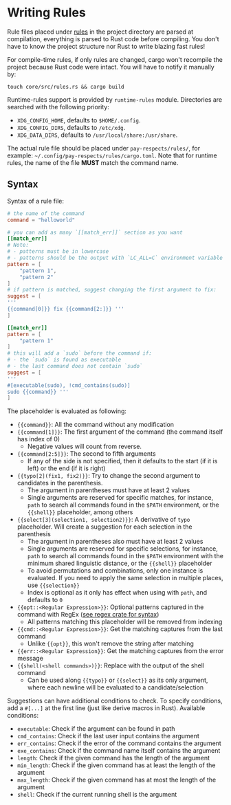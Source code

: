 # Writing Rules

Rule files placed under [rules](./rules) in the project directory are parsed at compilation, everything is parsed to Rust code before compiling. You don't have to know the project structure nor Rust to write blazing fast rules!

For compile-time rules, if only rules are changed, cargo won't recompile the project because Rust code were intact. You will have to notify it manually by:
```shell
touch core/src/rules.rs && cargo build
```

Runtime-rules support is provided by `runtime-rules` module. Directories are searched with the following priority:

- `XDG_CONFIG_HOME`, defaults to `$HOME/.config`.
- `XDG_CONFIG_DIRS`, defaults to `/etc/xdg`.
- `XDG_DATA_DIRS`, defaults to `/usr/local/share:/usr/share`.

The actual rule file should be placed under `pay-respects/rules/`, for example: `~/.config/pay-respects/rules/cargo.toml`. Note that for runtime rules, the name of the file **MUST** match the command name.

## Syntax

Syntax of a rule file:
```toml
# the name of the command
command = "helloworld"

# you can add as many `[[match_err]]` section as you want
[[match_err]]
# Note:
# - patterns must be in lowercase
# - patterns should be the output with `LC_ALL=C` environment variable
pattern = [
	"pattern 1",
	"pattern 2"
]
# if pattern is matched, suggest changing the first argument to fix:
suggest = [
'''
{{command[0]}} fix {{command[2:]}} '''
]

[[match_err]]
pattern = [
	"pattern 1"
]
# this will add a `sudo` before the command if:
# - the `sudo` is found as executable
# - the last command does not contain `sudo`
suggest = [
'''
#[executable(sudo), !cmd_contains(sudo)]
sudo {{command}} '''
]
```

The placeholder is evaluated as following:

- `{{command}}`: All the command without any modification
- `{{command[1]}}`: The first argument of the command (the command itself has index of 0)
	- Negative values will count from reverse.
- `{{command[2:5]}}`: The second to fifth arguments
	- If any of the side is not specified, then it defaults to the start (if it is left) or the end (if it is right)
- `{{typo[2](fix1, fix2)}}`: Try to change the second argument to candidates in the parenthesis.
	- The argument in parentheses must have at least 2 values
	- Single arguments are reserved for specific matches, for instance, `path` to search all commands found in the `$PATH` environment, or the `{{shell}}` placeholder, among others
- `{{select[3](selection1, selection2)}}`: A derivative of `typo` placeholder. Will create a suggestion for each selection in the parenthesis
	- The argument in parentheses also must have at least 2 values
	- Single arguments are reserved for specific selections, for instance, `path` to search all commands found in the `$PATH` environment with the minimum shared linguistic distance, or the `{{shell}}` placeholder
	- To avoid permutations and combinations, only one instance is evaluated. If you need to apply the same selection in multiple places, use `{{selection}}`
	- Index is optional as it only has effect when using with `path`, and defaults to `0`
- `{{opt::<Regular Expression>}}`: Optional patterns captured in the command with RegEx ([see regex crate for syntax](https://docs.rs/regex-lite/latest/regex_lite/#syntax))
	- All patterns matching this placeholder will be removed from indexing
- `{{cmd::<Regular Expression>}}`: Get the matching captures from the last command
	- Unlike `{{opt}}`, this won't remove the string after matching
- `{{err::<Regular Expression}}`: Get the matching captures from the error message
- `{{shell(<shell commands>)}}`: Replace with the output of the shell command
	- Can be used along `{{typo}}` or `{{select}}` as its only argument, where each newline will be evaluated to a candidate/selection

Suggestions can have additional conditions to check. To specify conditions, add a `#[...]` at the first line (just like derive macros in Rust). Available conditions:

- `executable`: Check if the argument can be found in path
- `cmd_contains`: Check if the last user input contains the argument
- `err_contains`: Check if the error of the command contains the argument
- `exe_contains`: Check if the command name itself contains the argument
- `length`: Check if the given command has the length of the argument
- `min_length`: Check if the given command has at least the length of the argument
- `max_length`: Check if the given command has at most the length of the argument
- `shell`: Check if the current running shell is the argument

